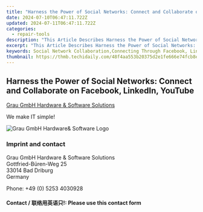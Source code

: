 ```yaml
---
title: "Harness the Power of Social Networks: Connect and Collaborate on Facebook, LinkedIn, YouTube"
date: 2024-07-10T06:47:11.722Z
updated: 2024-07-11T06:47:11.722Z
categories:
  - repair-tools
description: "This Article Describes Harness the Power of Social Networks: Connect and Collaborate on Facebook, LinkedIn, YouTube"
excerpt: "This Article Describes Harness the Power of Social Networks: Connect and Collaborate on Facebook, LinkedIn, YouTube"
keywords: Social Network Collaboration,Connecting Through Facebook, LinkedIn & YouTube,Business Networking Platforms for Professionals,Cross-Network Social Engagement Strategies,Maximizing Online Networking Potential,Professional Collaboration Tools on Social Media,Leveraging Linking Platforms Like LinkedIn & YouTube
thumbnail: https://thmb.techidaily.com/48f4aa553b20375d2e1fe666e74fcb8eb031257aa3408ce619e341568a63ddba.jpg
---
```


## Harness the Power of Social Networks: Connect and Collaborate on Facebook, LinkedIn, YouTube

[Grau GmbH Hardware & Software Solutions](https://main.grauonline.de/)

We make IT simple!

![Grau GmbH Hardware& Software Logo](https://main.grauonline.de/wp-content/uploads/2021/05/output-onlinepngtools.png)

### Imprint and contact

 Grau GmbH Hardware & Software Solutions  
 Gottfried-Büren-Weg 25  
 33014 Bad Driburg  
 Germany

Phone: +49 (0) 5253 4030928

#### Contact / 联络用英语只!: Please use this contact form

<ins class="adsbygoogle"
     style="display:block"
     data-ad-format="autorelaxed"
     data-ad-client="ca-pub-7571918770474297"
     data-ad-slot="1223367746"></ins>



<ins class="adsbygoogle"
     style="display:block"
     data-ad-client="ca-pub-7571918770474297"
     data-ad-slot="8358498916"
     data-ad-format="auto"
     data-full-width-responsive="true"></ins>


